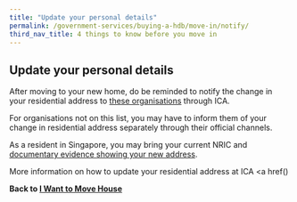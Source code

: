```yaml
---
title: "Update your personal details"
permalink: /government-services/buying-a-hdb/move-in/notify/
third_nav_title: 4 things to know before you move in 
---
```


## Update your personal details

After moving to your new home, do be reminded to notify the change in your residential address to <a href="https://www.ica.gov.sg/docs/default-source/ica/files/sharing-of-address-updates-with-public-agencies-(oscars).pdf" target="_blank">these organisations</a> through ICA.

For organisations not on this list, you may have to inform them of your change in residential address separately through their official channels.

As a resident in Singapore, you may bring your current NRIC and <a href="https://www.ica.gov.sg/documents/ic/update_residential_address" target="_blank">documentary evidence showing your new address</a>.

More information on how to update your residential address at ICA <a href()

**Back to [I Want to Move House](/government-services/move-house/overview)**
